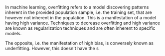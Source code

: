 In machine learning, overfitting refers to a model discovering patterns inherent in the provided population sample, i.e. the training set, that are however not inherent in the population. This is a manifestation of a model having high variance. Techniques to decrease overfitting and high variance are known as regularization techniques and are often inherent to specific models. 

The opposite, i.e. the manifestation of high bias, is conversely known as underfitting. However, this doesn't have the s